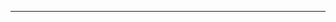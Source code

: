 <!--
CO_OP_TRANSLATOR_METADATA:
{
  "original_hash": "90ac762d40c6db51b8081cdb3e49e9db",
  "translation_date": "2025-08-28T21:10:22+00:00",
  "source_file": "README.md",
  "language_code": "it"
}
-->


---


